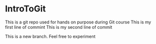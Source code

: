 # IntroToGit
This is a git repo used for hands on purpose during Git course
This is my first line of commint
This is my second line of commit

This is a new branch. Feel free to experiment
